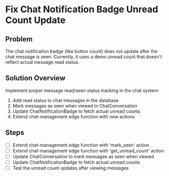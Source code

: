 # Fix Chat Notification Badge Unread Count Update

## Problem
The chat notification badge (like button count) does not update after the chat message is seen. Currently, it uses a demo unread count that doesn't reflect actual message read status.

## Solution Overview
Implement proper message read/seen status tracking in the chat system:
1. Add read status to chat messages in the database
2. Mark messages as seen when viewed in ChatConversation
3. Update ChatNotificationBadge to fetch actual unread counts
4. Extend chat-management edge function with new actions

## Steps
- [ ] Extend chat-management edge function with 'mark_seen' action
- [ ] Extend chat-management edge function with 'get_unread_count' action
- [ ] Update ChatConversation to mark messages as seen when viewed
- [ ] Update ChatNotificationBadge to fetch actual unread counts
- [ ] Test the unread count updates after viewing messages
